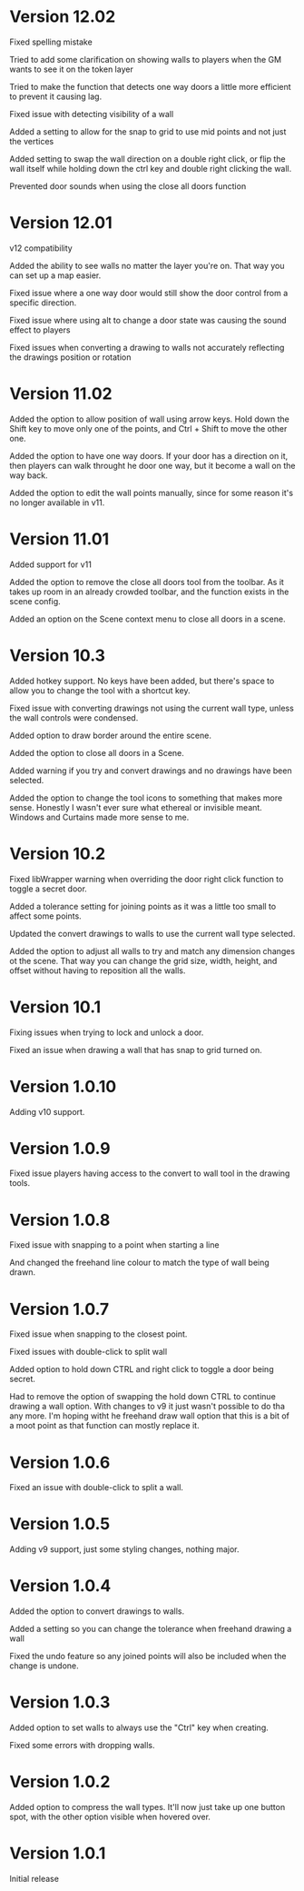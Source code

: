 # Version 12.02

Fixed spelling mistake

Tried to add some clarification on showing walls to players when the GM wants to see it on the token layer

Tried to make the function that detects one way doors a little more efficient to prevent it causing lag.

Fixed issue with detecting visibility of a wall

Added a setting to allow for the snap to grid to use mid points and not just the vertices

Added setting to swap the wall direction on a double right click, or flip the wall itself while holding down the ctrl key and double right clicking the wall.

Prevented door sounds when using the close all doors function

# Version 12.01

v12 compatibility

Added the ability to see walls no matter the layer you're on.  That way you can set up a map easier.

Fixed issue where a one way door would still show the door control from a specific direction.

Fixed issue where using alt to change a door state was causing the sound effect to players

Fixed issues when converting a drawing to walls not accurately reflecting the drawings position or rotation

# Version 11.02

Added the option to allow position of wall using arrow keys.  Hold down the Shift key to move only one of the points, and Ctrl + Shift to move the other one.

Added the option to have one way doors.  If your door has a direction on it, then players can walk throught he door one way, but it become a wall on the way back.

Added the option to edit the wall points manually, since for some reason it's no longer available in v11.

# Version 11.01

Added support for v11

Added the option to remove the close all doors tool from the toolbar.  As it takes up room in an already crowded toolbar, and the function exists in the scene config.

Added an option on the Scene context menu to close all doors in a scene.

# Version 10.3

Added hotkey support.  No keys have been added, but there's space to allow you to change the tool with a shortcut key.

Fixed issue with converting drawings not using the current wall type, unless the wall controls were condensed.

Added option to draw border around the entire scene.

Added the option to close all doors in a Scene.

Added warning if you try and convert drawings and no drawings have been selected.

Added the option to change the tool icons to something that makes more sense.  Honestly I wasn't ever sure what ethereal or invisible meant.  Windows and Curtains made more sense to me.

# Version 10.2

Fixed libWrapper warning when overriding the door right click function to toggle a secret door.

Added a tolerance setting for joining points as it was a little too small to affect some points.

Updated the convert drawings to walls to use the current wall type selected.

Added the option to adjust all walls to try and match any dimension changes ot the scene.  That way you can change the grid size, width, height, and offset without having to reposition all the walls.

# Version 10.1

Fixing issues when trying to lock and unlock a door.

Fixed an issue when drawing a wall that has snap to grid turned on.

# Version 1.0.10

Adding v10 support.

# Version 1.0.9

Fixed issue players having access to the convert to wall tool in the drawing tools.

# Version 1.0.8

Fixed issue with snapping to a point when starting a line

And changed the freehand line colour to match the type of wall being drawn.

# Version 1.0.7

Fixed issue when snapping to the closest point.

Fixed issues with double-click to split wall

Added option to hold down CTRL and right click to toggle a door being secret.

Had to remove the option of swapping the hold down CTRL to continue drawing a wall option.  With changes to v9 it just wasn't possible to do tha any more.  I'm hoping witht he freehand draw wall option that this is a bit of a moot point as that function can mostly replace it.

# Version 1.0.6

Fixed an issue with double-click to split a wall.

# Version 1.0.5

Adding v9 support, just some styling changes, nothing major.

# Version 1.0.4

Added the option to convert drawings to walls.

Added a setting so you can change the tolerance when freehand drawing a wall

Fixed the undo feature so any joined points will also be included when the change is undone.

# Version 1.0.3

Added option to set walls to always use the "Ctrl" key when creating.

Fixed some errors with dropping walls.

# Version 1.0.2

Added option to compress the wall types.  It'll now just take up one button spot, with the other option visible when hovered over.

# Version 1.0.1
Initial release
